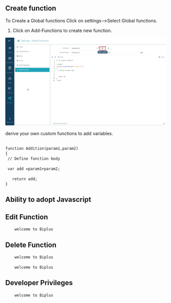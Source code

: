 ## Create function
 
 To Create a Global functions Click on settings-->Select Global functions.
 1. Click on Add-Functions to create new function.

 
![enter image description here](https://raw.githubusercontent.com/sv18042016/fp1/d9712e86a6881444e961d60dfc6aab30bf665172/images/func1.png)

derive your own custom functions to add variables.
```

function Addition(param1,param2)
{
 // Define function body   
 
 var add =param1+param2;
 
   return add;
}

```


## Ability to adopt Javascript

## Edit Function

        welcome to Biplus


## Delete Function

        welcome to Biplus

        welcome to Biplus

## Developer Privileges


        welcome to Biplus

<!--stackedit_data:
eyJoaXN0b3J5IjpbMTQwNjU2OTE0N119
-->